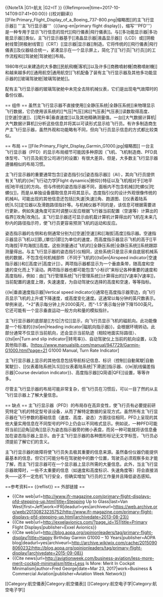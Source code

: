 {{NoteTA
|G1=航太
|G2=IT
}}
{{Refimprove|time=2017-10-14T09:07:41+00:00}}
{{校对翻译}}
[[File:Primary_Flight_Display_of_a_Boeing_737-800.png|缩略图]]的主飞行显示器]]
'''主飞行显示器'''（{{lang-en|primary flight display}}，缩写'''PFD'''）是一种专用于显示飞行信息的现代[[飛行儀表|飛行儀表]]。与[[多功能显示器|多功能显示器]]类似，主飞行显示器基于[[液晶显示器|液晶显示器]]（LCD）或[[阴极射线管|阴极射线管]]（CRT）[[显示器|显示器]]制造。它将传统的[[飛行儀表|飛行儀表]]及仪器结合统一，紧凑显示在一个显示屏上，简化了[[飞行员|飞行员]]的工作流程和[[驾驶舱|驾驶舱]]布局。

1980年代以来建造的大多数[[民航飛機|客机]]以及许多[[商務噴射機|商務噴射機]]和越来越多的[[通用航空|通用航空]]飞机配备了装有主飞行显示器及其他多功能显示器的[[玻璃驾驶舱|玻璃驾驶舱]]。

配有主飞行显示器的玻璃驾驶舱中未完全去除机械仪表，它们是出现电气故障时的备份仪器。

== 组件 ==
虽然主飞行显示器不直接使用[[全静压系统|全静压系统]]来物理显示飞行数据，它仍使用该系统的[[气压|气压]]和[[气压表|气压表]]读数取得高度、[[空速|空速]]、[[爬升率|垂直速度]]以及其他精确测量值。一台[[大气数据计算机|大气数据计算机]]分析这些信息并将其以可读形式显示给飞行员。有许多制造商生产主飞行显示器，虽然外观和功能略有不同，但向飞行员显示信息的方式都比较类似。

== 布局 ==
[[File:Primary_Flight_Display_Garmin_G1000.jpg|缩略图]]
一台主飞行显示器（PFD）的显示布局细节可能因多种原因（飞机、飞机制造商、PFD具体型号、飞行员及航空公司进行的设置）有很大差异。但是，大多数主飞行显示器遵循相似的布局习惯。

主飞行显示器的重要通常包含[[姿态指引仪|姿态指示器]]（AI），其向飞行员提供有关飞机的{{le|飞行动力学|Flight dynamics|俯仰}}特征以及飞机相对于[[地平线|地平线]]的方向。但与传统的姿态指示器不同，面板内不包含机械[[陀螺仪|陀螺仪]]，而是从单独设备摄取信息并将其显示。态度指引仪的设计外观很像传统的机械AI。可能出现的其他信息还包括[[失速|失速]]角、跑道图、[[仪表着陆系统|ILS]]定位器以及滑跑路径指针等。与机械仪器不同的是，该信息可根据需要进行更新，例如失速角度可实时调整以反应根据飞行器当前配置（空速等）计算出的临界[[攻角|攻角]]。主飞行显示器还可显示由机载计算机计算得出的飞机在未来几秒内的路径指示符，使飞行员更容易预测飞机的运动和反应。

姿态指示器的左侧和右侧通常分别为[[空速|空速]]和[[海拔|高度]]指示器。空速指示器显示飞机以[[節_(單位)|節]]为单位的速度，而高度指示器显示飞机的高于[[平均海拔|平均海拔]]高度。这些测量通过飞机的[[全静压系统|全静压系统]]系统跟踪测量得出。与主飞行显示器的姿态指引仪相同，这些系统只是显示来自底层机械系统的数据，不包含任何机械部件（不同于飞机的{{tsl|en|Airspeed indicator|空速指示器}}和[[高度计|高度计]]）。两项指示器都显示为一个垂直条带，随高度和空速的变化而上下滚动。两项指示器也都可能包含“小标识”来标记各种重要的速度和高度指标，例如：由[[飞行管理系统|飞行管理系统]]计算得出的[[V速率|V速率]]，当前配置的速度上限，失速速度，为自动驾驶仪选择的高度和空速，等等指标。

{{le|垂直速度指示器|Vertical speed indicator}}通常在高度指示器旁边，向飞行员显示飞机的上升或下降速度，或高度变化速度。这通常以每分钟的英尺数表示。举例来说，“+2”表示每分钟上升2000英尺，而“-1.5”表示每分钟下降1500英尺。它还可能有一个显示垂直运动一般方向和量的模拟指针。

主飞行显示器的底部是[[方位|方位]]显示，向飞行员显示飞机的磁航向。此功能像是一个标准的{{tsl|en|Heading indicator|磁航向指示器}}，会根据环境转动。此部分通常不仅显示当前航向，还会显示当前轨迹（相较地面实际路径）、{{tsl|en|Turn and slip indicator||转弯率}}、自动驾驶仪上当前的航向设置，以及其他指示器。<ref>[https://www.manualslib.com/manual/947729/Garmin-G1000.html?page=21 G1000 Manual, Turn Rate Indicator]</ref>

主飞行显示器上显示的其他信息包括导航标记信息、标识（控制[[自動駕駛|自動駕駛]]）、[[仪表着陆系统|ILS]][[仪表着陆系统|下滑道]]指示器、{{le|航线偏差指示器|Course deviation indicator}}、高度指示器[[Q简语|QFE]]设置，等等许多。

尽管主飞行显示器的布局可能非常复杂，但飞行员在习惯后，可以一目了然的从主飞行显示器上了解大量信息。

== 缺点 ==
主飞行显示器（PFD）的布局存在高异变性，使飞行员有必要提前研究特定飞机的特定型号该设备，从而了解特定数据的呈现方式。虽然所有主飞行显示器在飞行参数的基础信息（速度、高度、姿态）方面往往相同，PFD上呈现的其他大量实用信息在不同型号的PFD上仍会以不同格式显示。例如说，一种PFD可能将当前[[迎角|迎角]]显示为姿态指示器旁的微小表盘，而另一种可能就将该信息叠加在姿态指示器上显示。由于主飞行显示器的各种图形标记无文字标签，飞行员必须提前了解它们的含义。

主飞行显示器的故障将使飞行员失去极其重要的信息来源。虽然备份仪器仍能提供最基本的信息，但它们可能分布在驾驶舱中的数个位置，驾驶员必须观察多处才能了解，而主飞行显示器可在一个显示器上显示所需的大量信息。此外，当主飞行显示器故障时，一些不太重要的信息（如速度和高度标识、失速角度等）将会直接消失——这不一定危机飞行安全，但确实增加飞行员的工作量并且降低姿态感知。

==参考资料==
{{reflist}}
== 外部链接 ==
* {{Cite web|url=http://www.ifr-magazine.com/primary-flight-displays-pfd-stepping-up.html|title=Stepping Up to Glass|last=Van West|first=Jeff|work=IFR|deadurl=yes|archiveurl=https://web.archive.org/web/20130823235752/http://www.ifr-magazine.com/primary-flight-displays-pfd-stepping-up.html|archivedate=2013-08-23}}
* {{Cite web|url=http://exxelavionics.com/?page_id=151|title=Primary Flight Displays|publisher=Exxel Avionics}}
* {{Cite web|url=http://blog.aopa.org/opinionleaders/tag/primary-flight-display/|title=Happy Birthday Garmin G1000 – 10 Years|publisher=AOPA blog|deadurl=yes|archiveurl=http://archive.wikiwix.com/cache/20150908060232/http://blog.aopa.org/opinionleaders/tag/primary-flight-display/|archivedate=2015-09-08}}
* {{Cite news|url=http://aviationweek.com/business-aviation/less-more-merit-cockpit-minimalism|title=Less Is More: Merit In Cockpit Minimalism|author=Fred George|date=Mar 23, 2017|work=Business & Commercial Aviation|publisher=Aviation Week Network}}

[[Category:航空儀表|Category:航空儀表]]
[[Category:航空电子学|Category:航空电子学]]